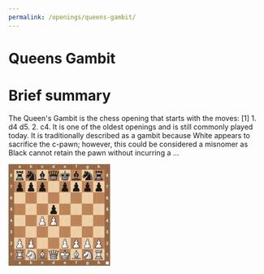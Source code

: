 ```yaml
---
permalink: /openings/queens-gambit/
---
```

Queens Gambit
=============

# Brief summary


The Queen's Gambit is the chess opening that starts with the moves: [1] 1. d4 d5. 2. c4. It is one of the oldest openings and is still commonly played today. It is traditionally described as a gambit because White appears to sacrifice the c-pawn; however, this could be considered a misnomer as Black cannot retain the pawn without incurring a ...

<img src="/img/Queens Gambit.jpg" width="200"/>
